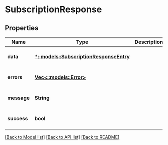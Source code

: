 # SubscriptionResponse

## Properties
Name | Type | Description | Notes
------------ | ------------- | ------------- | -------------
**data** | [***::models::SubscriptionResponseEntry**](SubscriptionResponseEntry.md) |  | [optional] [default to null]
**errors** | [**Vec<::models::Error>**](Error.md) |  | [optional] [default to null]
**message** | **String** |  | [optional] [default to null]
**success** | **bool** |  | [optional] [default to null]

[[Back to Model list]](../README.md#documentation-for-models) [[Back to API list]](../README.md#documentation-for-api-endpoints) [[Back to README]](../README.md)


